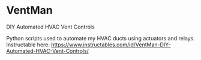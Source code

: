 # VentMan
DIY Automated HVAC Vent Controls

Python scripts used to automate my HVAC ducts using actuators and relays.
Instructable here:
https://www.instructables.com/id/VentMan-DIY-Automated-HVAC-Vent-Controls/
